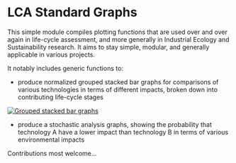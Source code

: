 LCA Standard Graphs
===================

This simple module compiles plotting functions that are used over and over again in life-cycle assessment, and more generally in Industrial Ecology and Sustainability research. It aims to stay simple, modular, and generally applicable in various projects.

It notably includes generic functions to:

- produce normalized grouped stacked bar graphs for comparisons of various technologies in terms of different impacts, broken down into contributing life-cycle stages

[![Grouped stacked bar graphs][1]][1]

- produce a stochastic analysis graphs, showing the probability that technology A have a lower impact than technology B in terms of various environmental impacts

Contributions most welcome...

[1]:https://i.stack.imgur.com/eYNyn.png